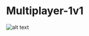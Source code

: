 # Multiplayer-1v1
![alt text](https://github.com/ca1301/Multiplayer-1v1/blob/master/FPSGameImage.PNG?raw=true)

